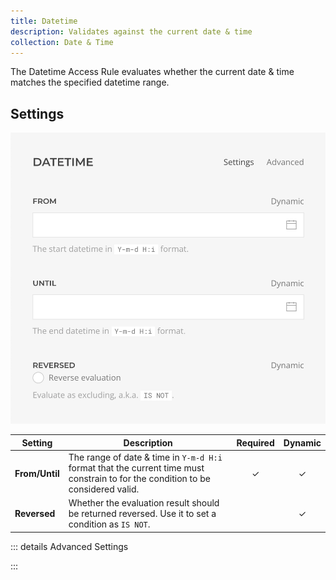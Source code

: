 ```yaml
---
title: Datetime
description: Validates against the current date & time
collection: Date & Time
---
```


<!--@include: ./_partials/intro-->

The Datetime Access Rule evaluates whether the current date & time matches the specified datetime range.

## Settings

![Datetime Access Rule](../assets/rules/rule-datetime.webp)

| Setting | Description | Required | Dynamic |
| ------- | ----------- | :------: | :-----: |
| **From/Until** | The range of date & time in `Y-m-d H:i` format that the current time must constrain to for the condition to be considered valid. | &#x2713; | &#x2713; |
| **Reversed** | Whether the evaluation result should be returned reversed. Use it to set a condition as `IS NOT`. | | &#x2713; |

::: details Advanced Settings
<!--@include: ./_partials/advanced-settings-->
:::

